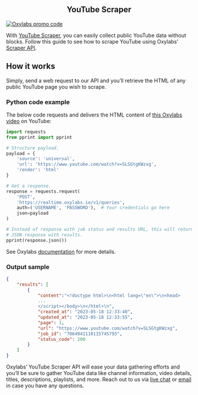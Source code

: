 
<h2 align="center">
   YouTube Scraper
</h2>

[![Oxylabs promo code](https://user-images.githubusercontent.com/129506779/250792357-8289e25e-9c36-4dc0-a5e2-2706db797bb5.png)](https://oxylabs.go2cloud.org/aff_c?offer_id=7&aff_id=877&url_id=112)

With [<u>YouTube
Scraper</u>](https://oxylabs.io/products/scraper-api/web/youtube), you
can easily collect public YouTube data without blocks. Follow this guide
to see how to scrape YouTube using Oxylabs’ [<u>Scraper
API</u>](https://oxylabs.io/products/scraper-api).

## How it works

Simply, send a web request to our API and you’ll retrieve the HTML of
any public YouTube page you wish to scrape.

### Python code example

The below code requests and delivers the HTML content of [<u>this
Oxylabs video</u>](https://www.youtube.com/watch?v=SLSGtgKWzxg) on
YouTube:

```python
import requests
from pprint import pprint

# Structure payload.
payload = {
    'source': 'universal',
    'url': 'https://www.youtube.com/watch?v=SLSGtgKWzxg',
    'render': 'html'
}

# Get a response.
response = requests.request(
    'POST',
    'https://realtime.oxylabs.io/v1/queries',
    auth=('USERNAME', 'PASSWORD'),  # Your credentials go here
    json=payload
)

# Instead of response with job status and results URL, this will return the
# JSON response with results.
pprint(response.json())
```

See Oxylabs
[<u>documentation</u>](https://developers.oxylabs.io/scraper-apis/web-scraper-api)
for more details.

### Output sample

```json
{
    "results": [
        {
            "content":"<!doctype html>\n<html lang=\"en\">\n<head>
            ...
            </script></body>\n</html>\n",
            "created_at": "2023-05-18 12:33:40",
            "updated_at": "2023-05-18 12:33:55",
            "page": 1,
            "url": "https://www.youtube.com/watch?v=SLSGtgKWzxg",
            "job_id": "7064941110115745793",
            "status_code": 200
        }
    ]
}
```

Oxylabs’ YouTube Scraper API will ease your data gathering efforts and
you’ll be sure to gather YouTube data like channel information, video
details, titles, descriptions, playlists, and more. Reach out to us via
[<u>live chat</u>](https://oxylabs.io/) or
[<u>email</u>](mailto:support@oxylabs.io) in case you have any
questions.
